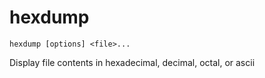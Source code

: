 # hexdump

```
hexdump [options] <file>...
```

Display file contents in hexadecimal, decimal, octal, or ascii
